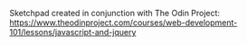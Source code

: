 Sketchpad created in conjunction with The Odin Project: https://www.theodinproject.com/courses/web-development-101/lessons/javascript-and-jquery

